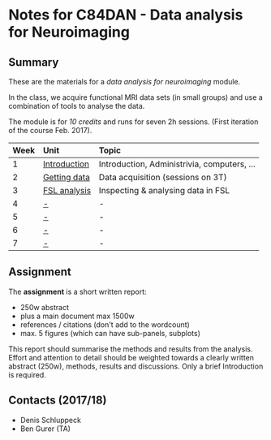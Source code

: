 # Notes for C84DAN - Data analysis for Neuroimaging

## Summary

These are the materials for a *data analysis for neuroimaging* module.

In the class, we acquire functional MRI data sets (in small groups) and use a combination of tools to analyse the data.

The module is for *10 credits* and runs for seven 2h sessions. (First iteration of the course Feb. 2017).


| Week | Unit                             | Topic                                       |
|:-----|:---------------------------------|:--------------------------------------------|
| 1    | [Introduction](Introduction.md)  | Introduction, Administrivia, computers, ... |
| 2    | [Getting data](gettingData.md)   | Data acquisition (sessions on 3T)           |
| 3    | [FSL analysis](firstAnalysis.md) | Inspecting & analysing data in FSL          |
| 4    | [ - ](blank.md)                  | -                                           |
| 5    | [ - ](blank.md)                  | -                                           |
| 6    | [ - ](blank.md)                  | -                                           |
| 7    | [ - ](blank.md)                  | -                                           |

## Assignment

The **assignment** is a short written report:

- 250w abstract
- plus a main document max 1500w
- references / citations (don't add to the wordcount)
- max. 5 figures (which can have sub-panels, subplots)

This report should summarise the methods and results from the analysis. Effort and attention to detail should be weighted towards a clearly written abstract (250w), methods, results and discussions. Only a brief Introduction is required.


## Contacts (2017/18)

- Denis Schluppeck
- Ben Gurer (TA)
